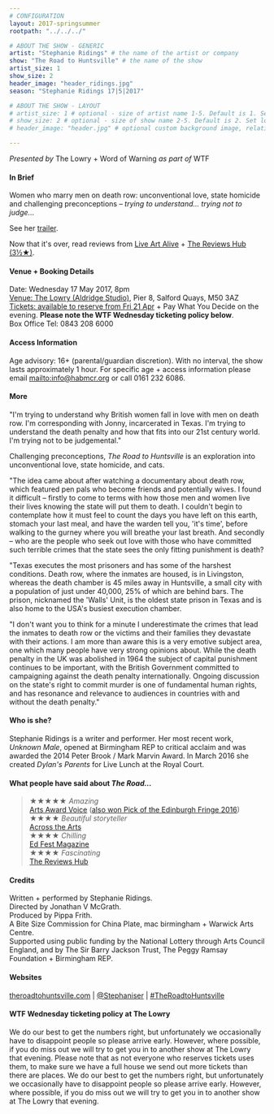 ```yaml
---
# CONFIGURATION
layout: 2017-springsummer
rootpath: "../../../"

# ABOUT THE SHOW - GENERIC
artist: "Stephanie Ridings" # the name of the artist or company
show: "The Road to Huntsville" # the name of the show
artist_size: 1
show_size: 2
header_image: "header_ridings.jpg"    
season: "Stephanie Ridings 17|5|2017"

# ABOUT THE SHOW - LAYOUT
# artist_size: 1 # optional - size of artist name 1-5. Default is 1. Set longer names to lower values
# show_size: 2 # optional - size of show name 2-5. Default is 2. Set longer names to lower values
# header_image: "header.jpg" # optional custom background image, relative to current page

---
```

*Presented by* The Lowry + Word of Warning *as part of* WTF          
         
#### In Brief      
Women who marry men on death row: unconventional love, state homicide and challenging preconceptions – *trying to understand… trying not to judge…*         
          
See her <a href="http://vimeo.com/172586727" target="_blank">trailer</a>.        
          
Now that it's over, read reviews from <a href="http://liveartalive.com/2017/05/18/the-road-to-huntsville" target="_blank">Live Art Alive</a> + <a href="http://www.thereviewshub.com/the-road-to-huntsville-the-lowry-salford" target="_blank">The Reviews Hub (3½★)</a>.              
            
#### Venue + Booking Details           
Date: Wednesday 17 May 2017, 8pm          
<a href="http://www.thelowry.com/plan-your-visit/getting-here" target="_blank">Venue: The Lowry (Aldridge Studio)</a>, Pier 8, Salford Quays, M50 3AZ         
<a href="http://www.thelowry.com/events/the-road-to-huntsville" target="_blank">Tickets: available to reserve from Fri 21 Apr</a> + Pay What You Decide on the evening. **Please note the WTF Wednesday ticketing policy below**.          
Box Office Tel: 0843 208 6000          
          
#### Access Information        
Age advisory: 16+ (parental/guardian discretion). With no interval, the show lasts approximately 1 hour. For specific age + access information please email <mailto:info@habmcr.org> or call 0161 232 6086.     
             
#### More         
"I'm trying to understand why British women fall in love with men on death row. I'm corresponding with Jonny, incarcerated in Texas. I'm trying to understand the death penalty and how that fits into our 21st century world. I'm trying not to be judgemental."        
        
Challenging preconceptions, *The Road to Huntsville* is an exploration into unconventional love, state homicide, and cats.              
        
"The idea came about after watching a documentary about death row, which featured pen pals who become friends and potentially wives. I found it difficult – firstly to come to terms with how those men and women live their lives knowing the state will put them to death. I couldn't begin to contemplate how it must feel to count the days you have left on this earth, stomach your last meal, and have the warden tell you, 'it's time', before walking to the gurney where you will breathe your last breath. And secondly – who are the people who seek out love with those who have committed such terrible crimes that the state sees the only fitting punishment is death?        
        
"Texas executes the most prisoners and has some of the harshest conditions. Death row, where the inmates are housed, is in Livingston, whereas the death chamber is 45 miles away in Huntsville, a small city with a population of just under 40,000, 25% of which are behind bars. The prison, nicknamed the 'Walls' Unit, is the oldest state prison in Texas and is also home to the USA's busiest execution chamber.        
        
"I don't want you to think for a minute I underestimate the crimes that lead the inmates to death row or the victims and their families they devastate with their actions. I am more than aware this is a very emotive subject area, one which many people have very strong opinions about. While the death penalty in the UK was abolished in 1964 the subject of capital punishment continues to be important, with the British Government committed to campaigning against the death penalty internationally. Ongoing discussion on the state's right to commit murder is one of fundamental human rights, and has resonance and relevance to audiences in countries with and without the death penalty."             
          
#### Who is she?          
Stephanie Ridings is a writer and performer. Her most recent work, *Unknown Male*, opened at Birmingham REP to critical acclaim and was awarded the 2014 Peter Brook / Mark Marvin Award. In March 2016 she created *Dylan's Parents* for Live Lunch at the Royal Court.       
        
#### What people have said about *The Road…*         
>★★★★★ *Amazing*<br><a href="http://www.artsawardvoice.com/magazine/reviews/the-road-to-huntsville" target="_blank">Arts Award Voice</a> (<a href="http://www.artsawardvoice.com/magazine/articles/voices-pick-of-the-edinburgh-fringe-2016" target="_blank">also won Pick of the Edinburgh Fringe 2016</a>)<br>★★★★ *Beautiful storyteller*<br>
<a href="http://www.acrossthearts.co.uk/news/artsblog/festival-reviews-briefs-and-the-road-to-huntsville" target="_blank">Across the Arts</a><br>★★★★ *Chilling*<br><a href="http://www.edfestmag.com/the-road-to-huntsville-2" target="_blank">Ed Fest Magazine</a><br>★★★★ *Fascinating*<br><a href="http://www.thereviewshub.com/the-road-to-huntsville-summerhall-edinburgh" target="_blank">The Reviews Hub</a>        
        
#### Credits          
Written + performed by Stephanie Ridings.<br>Directed by Jonathan V McGrath.<br>Produced by Pippa Frith.<br>A Bite Size Commission for China Plate, mac birmingham + Warwick Arts Centre.<br>Supported using public funding by the National Lottery through Arts Council England, and by The Sir Barry Jackson Trust, The Peggy Ramsay Foundation + Birmingham REP.          
        
#### Websites          
<a href="http://www.theroadtohuntsville.com" target="_blank">theroadtohuntsville.com</a> | <a href="http://twitter.com/Stephaniser" target="_blank">@Stephaniser</a> | <a href="http://twitter.com/hashtag/TheRoadtoHuntsville" target="_blank">#TheRoadtoHuntsville</a>

#### WTF Wednesday ticketing policy at The Lowry         
We do our best to get the numbers right, but unfortunately we occasionally have to disappoint people so please arrive early. However, where possible, if you do miss out we will try to get you in to another show at The Lowry that evening. Please note that as not everyone who reserves tickets uses them, to make sure we have a full house we send out more tickets than there are places. We do our best to get the numbers right, but unfortunately we occasionally have to disappoint people so please arrive early. However, where possible, if you do miss out we will try to get you in to another show at The Lowry that evening.
